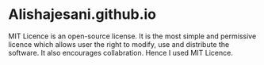 # Alishajesani.github.io

MIT Licence is an open-source license. It is the most simple and permissive licence which allows user the right to modify, use and distribute the software. It also encourages collabration. Hence I used MIT Licence.